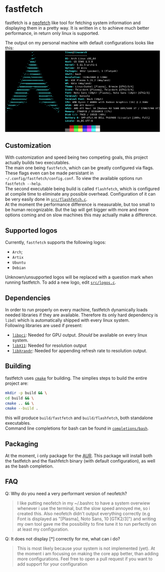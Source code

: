 # fastfetch

fastfetch is a [neofetch](https://github.com/dylanaraps/neofetch) like tool for fetching system information and displaying them in a pretty way. It is written in c to achieve much better performance, in return only linux is supported.  
  
The output on my personal machine with default configurations looks like this:  
![example output](screenshots/example.png)

## Customization

With customization and speed being two competing goals, this project actually builds two executables.  
The main one being `fastfetch`, which can be greatly configured via flags. These flags even can be made persistant in `~/.config/fastfetch/config.conf`. To view the available options run `fastfetch --help`.  
The second executable being build is called `flashfetch`, which is configured at compile time to eliminate any possible overhead. Configuration of it can be very easily done in [`src/flashfetch.c`](src/flashfetch.c).  
At the moment the performance difference is measurable, but too small to be human recognizable. But the lap will get bigger with more and more options coming and on slow machines this may actually make a difference.

## Supported logos

Currently, `fastfetch` supports the following logos:
- `Arch`;
- `Artix`
- `Ubuntu`
- `Debian`

Unknown/unsupported logos will be replaced with a question mark when running fastfetch. To add a new logo, edit [`src/logos.c`](src/logos.c).

## Dependencies

In order to run properly on every machine, fastfetch dynamically loads needed libraries if they are available. Therefore its only hard dependency is `libdl` which is automatically shipped with every linux system.  
Following libraries are used if present:
* [`libpci`](https://github.com/pciutils/pciutils): Needed for GPU output. _Should_ be available on every linux system.
* [`libX11`](https://gitlab.freedesktop.org/xorg/lib/libx11): Needed for resolution output
* [`libXrandr`](https://gitlab.freedesktop.org/xorg/lib/libxrandr): Needed for appending refresh rate to resolution output.

## Building

fastfetch uses [`cmake`](https://cmake.org/) for building. The simplies steps to build the entire project are:  
```bash
mkdir -p build && \
cd build && \
cmake .. && \
cmake --build .
```
  
this will produce `build/fastfetch` and `build/flashfetch`, both standalone executables.  
Command line completions for bash can be found in [`completions/bash`](completions/bash).  

## Packaging

At the moment, i only package for the [AUR](https://aur.archlinux.org/packages/fastfetch-git/). This package will install both the fastfetch and the flashfetch binary (with default configuration), as well as the bash completion.

## FAQ

Q: Why do you need a very performant version of neofetch?
> I like putting neofetch in my ~/.bashrc to have a system overwiew whenever i use the terminal, but the slow speed annoyed me, so i created this. Also neofetch didn't output everything correctly (e.g Font is displayed as "[Plasma], Noto Sans, 10 [GTK2/3]") and writing my own tool gave me the possibility to fine tune it to run perfectly on at least my configuration.

Q: It does not display [*] correctly for me, what can i do?
> This is most likely because your system is not implemented (yet). At the moment i am focusing on making the core app better, than adding more configurations. Feel free to open a pull request if you want to add support for your configuration
